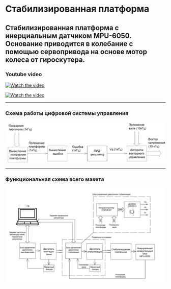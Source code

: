 # Стабилизированная платформа
## Стабилизированная платформа с инерциальным датчиком MPU-6050. Основание приводится в колебание с помощью сервопривода на основе мотор колеса от гироскутера.
### Youtube video ###

[![Watch the video](https://img.youtube.com/vi/-Q5NkLSsyHE/0.jpg)](https://www.youtube.com/watch?v=-Q5NkLSsyHE)


[![Watch the video](https://img.youtube.com/vi/sDWJxULtcOI/0.jpg)](https://www.youtube.com/watch?v=sDWJxULtcOI)      


_____________________________________________________________________________________________________________________________________

   ### Схема работы цифровой системы управления
![Image alt](https://github.com/ViktorAnchutin/Stabilized_platform/raw/master/pictures/схема_ЦСУ.png)      

______________________________________________________________________________________________________________________________________


   ### Функциональная схема всего макета
![Image alt](https://github.com/ViktorAnchutin/Stabilized_platform/raw/master/pictures/Функциональная_схема_стенда.JPG)


